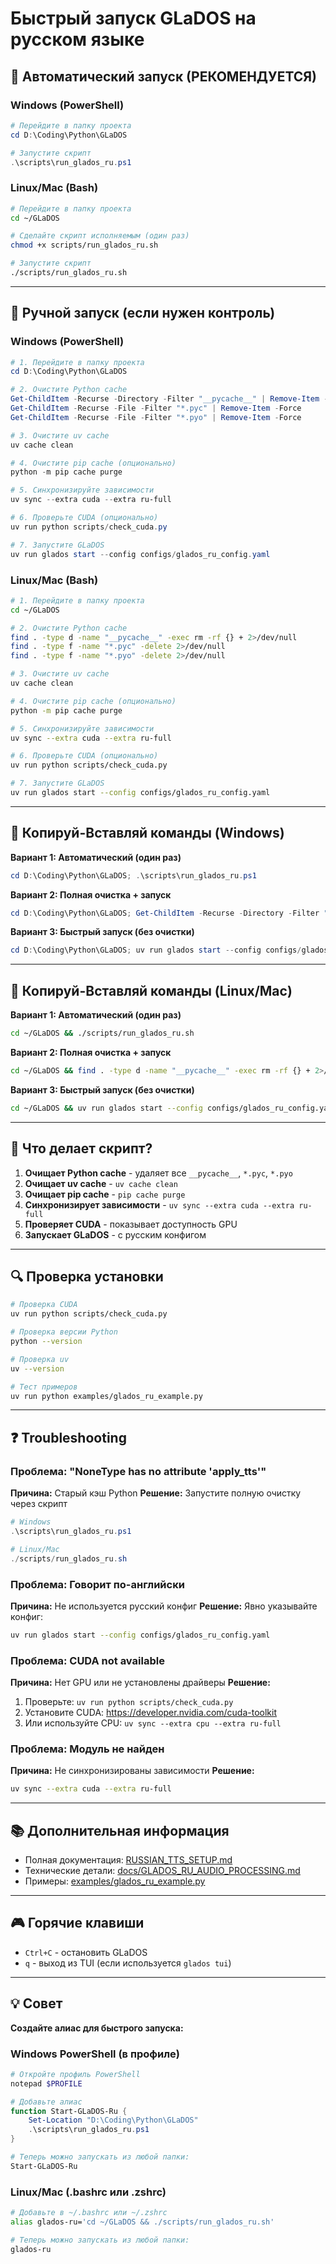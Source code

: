 # Быстрый запуск GLaDOS на русском языке

## 🚀 Автоматический запуск (РЕКОМЕНДУЕТСЯ)

### Windows (PowerShell)

```powershell
# Перейдите в папку проекта
cd D:\Coding\Python\GLaDOS

# Запустите скрипт
.\scripts\run_glados_ru.ps1
```

### Linux/Mac (Bash)

```bash
# Перейдите в папку проекта
cd ~/GLaDOS

# Сделайте скрипт исполняемым (один раз)
chmod +x scripts/run_glados_ru.sh

# Запустите скрипт
./scripts/run_glados_ru.sh
```

---

## 🔧 Ручной запуск (если нужен контроль)

### Windows (PowerShell)

```powershell
# 1. Перейдите в папку проекта
cd D:\Coding\Python\GLaDOS

# 2. Очистите Python cache
Get-ChildItem -Recurse -Directory -Filter "__pycache__" | Remove-Item -Recurse -Force
Get-ChildItem -Recurse -File -Filter "*.pyc" | Remove-Item -Force
Get-ChildItem -Recurse -File -Filter "*.pyo" | Remove-Item -Force

# 3. Очистите uv cache
uv cache clean

# 4. Очистите pip cache (опционально)
python -m pip cache purge

# 5. Синхронизируйте зависимости
uv sync --extra cuda --extra ru-full

# 6. Проверьте CUDA (опционально)
uv run python scripts/check_cuda.py

# 7. Запустите GLaDOS
uv run glados start --config configs/glados_ru_config.yaml
```

### Linux/Mac (Bash)

```bash
# 1. Перейдите в папку проекта
cd ~/GLaDOS

# 2. Очистите Python cache
find . -type d -name "__pycache__" -exec rm -rf {} + 2>/dev/null
find . -type f -name "*.pyc" -delete 2>/dev/null
find . -type f -name "*.pyo" -delete 2>/dev/null

# 3. Очистите uv cache
uv cache clean

# 4. Очистите pip cache (опционально)
python -m pip cache purge

# 5. Синхронизируйте зависимости
uv sync --extra cuda --extra ru-full

# 6. Проверьте CUDA (опционально)
uv run python scripts/check_cuda.py

# 7. Запустите GLaDOS
uv run glados start --config configs/glados_ru_config.yaml
```

---

## 📝 Копируй-Вставляй команды (Windows)

**Вариант 1: Автоматический (один раз)**
```powershell
cd D:\Coding\Python\GLaDOS; .\scripts\run_glados_ru.ps1
```

**Вариант 2: Полная очистка + запуск**
```powershell
cd D:\Coding\Python\GLaDOS; Get-ChildItem -Recurse -Directory -Filter "__pycache__" | Remove-Item -Recurse -Force; Get-ChildItem -Recurse -File -Filter "*.pyc" | Remove-Item -Force; uv cache clean; uv sync --extra cuda --extra ru-full; uv run glados start --config configs/glados_ru_config.yaml
```

**Вариант 3: Быстрый запуск (без очистки)**
```powershell
cd D:\Coding\Python\GLaDOS; uv run glados start --config configs/glados_ru_config.yaml
```

---

## 📝 Копируй-Вставляй команды (Linux/Mac)

**Вариант 1: Автоматический (один раз)**
```bash
cd ~/GLaDOS && ./scripts/run_glados_ru.sh
```

**Вариант 2: Полная очистка + запуск**
```bash
cd ~/GLaDOS && find . -type d -name "__pycache__" -exec rm -rf {} + 2>/dev/null; find . -type f -name "*.pyc" -delete 2>/dev/null; uv cache clean; uv sync --extra cuda --extra ru-full; uv run glados start --config configs/glados_ru_config.yaml
```

**Вариант 3: Быстрый запуск (без очистки)**
```bash
cd ~/GLaDOS && uv run glados start --config configs/glados_ru_config.yaml
```

---

## 🎯 Что делает скрипт?

1. **Очищает Python cache** - удаляет все `__pycache__`, `*.pyc`, `*.pyo`
2. **Очищает uv cache** - `uv cache clean`
3. **Очищает pip cache** - `pip cache purge`
4. **Синхронизирует зависимости** - `uv sync --extra cuda --extra ru-full`
5. **Проверяет CUDA** - показывает доступность GPU
6. **Запускает GLaDOS** - с русским конфигом

---

## 🔍 Проверка установки

```bash
# Проверка CUDA
uv run python scripts/check_cuda.py

# Проверка версии Python
python --version

# Проверка uv
uv --version

# Тест примеров
uv run python examples/glados_ru_example.py
```

---

## ❓ Troubleshooting

### Проблема: "NoneType has no attribute 'apply_tts'"

**Причина:** Старый кэш Python
**Решение:** Запустите полную очистку через скрипт

```powershell
# Windows
.\scripts\run_glados_ru.ps1

# Linux/Mac
./scripts/run_glados_ru.sh
```

### Проблема: Говорит по-английски

**Причина:** Не используется русский конфиг
**Решение:** Явно указывайте конфиг:

```bash
uv run glados start --config configs/glados_ru_config.yaml
```

### Проблема: CUDA not available

**Причина:** Нет GPU или не установлены драйверы
**Решение:**

1. Проверьте: `uv run python scripts/check_cuda.py`
2. Установите CUDA: https://developer.nvidia.com/cuda-toolkit
3. Или используйте CPU: `uv sync --extra cpu --extra ru-full`

### Проблема: Модуль не найден

**Причина:** Не синхронизированы зависимости
**Решение:**

```bash
uv sync --extra cuda --extra ru-full
```

---

## 📚 Дополнительная информация

- Полная документация: [RUSSIAN_TTS_SETUP.md](RUSSIAN_TTS_SETUP.md)
- Технические детали: [docs/GLADOS_RU_AUDIO_PROCESSING.md](docs/GLADOS_RU_AUDIO_PROCESSING.md)
- Примеры: [examples/glados_ru_example.py](examples/glados_ru_example.py)

---

## 🎮 Горячие клавиши

- `Ctrl+C` - остановить GLaDOS
- `q` - выход из TUI (если используется `glados tui`)

---

## 💡 Совет

**Создайте алиас для быстрого запуска:**

### Windows PowerShell (в профиле)

```powershell
# Откройте профиль PowerShell
notepad $PROFILE

# Добавьте алиас
function Start-GLaDOS-Ru {
    Set-Location "D:\Coding\Python\GLaDOS"
    .\scripts\run_glados_ru.ps1
}

# Теперь можно запускать из любой папки:
Start-GLaDOS-Ru
```

### Linux/Mac (.bashrc или .zshrc)

```bash
# Добавьте в ~/.bashrc или ~/.zshrc
alias glados-ru='cd ~/GLaDOS && ./scripts/run_glados_ru.sh'

# Теперь можно запускать из любой папки:
glados-ru
```

